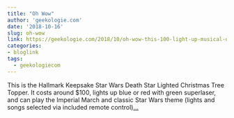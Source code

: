 ```yaml
---
title: "Oh Wow"
author: 'geekologie.com'
date: '2018-10-16'
slug: oh-wow
link: https://geekologie.com/2018/10/oh-wow-this-100-light-up-musical-death-s.php
categories:
- bloglink
tags:
  - geekologiecom
---
```


This is the Hallmark Keepsake Star Wars Death Star Lighted Christmas Tree Topper. It costs around $100, lights up blue or red with green superlaser, and can play the Imperial March and classic Star Wars theme (lights and songs selected via included remote control)[... <i class="fas fa-external-link-alt"></i>](https://geekologie.com/2018/10/oh-wow-this-100-light-up-musical-death-s.php)

